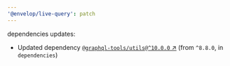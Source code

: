 ```yaml
---
'@envelop/live-query': patch
---
```


dependencies updates:

- Updated dependency
  [`@graphql-tools/utils@^10.0.0` ↗︎](https://www.npmjs.com/package/@graphql-tools/utils/v/10.0.0)
  (from `^8.8.0`, in `dependencies`)
